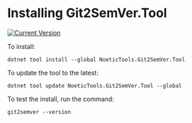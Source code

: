 ﻿---
uid: git2semver-tool-installing
---

# Installing Git2SemVer.Tool

[![Current Version](https://img.shields.io/nuget/v/NoeticTools.Git2SemVer.Tool?label=Git2SemVer.Tool)](https://www.nuget.org/packages/NoeticTools.Git2SemVer.Tool)

To install:

```winbatch
dotnet tool install --global NoeticTools.Git2SemVer.Tool
```

To update the tool to the latest:

```winbatch
dotnet tool update NoeticTools.Git2SemVer.Tool --global
```

To test the install, run the command:

```winbatch
git2semver --version
```
